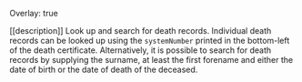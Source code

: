 Overlay: true

[[description]]
Look up and search for death records. Individual death records can be looked up using the `systemNumber` printed in the bottom-left of the death certificate. Alternatively, it is possible to search for death records by supplying the surname, at least the first forename and either the date of birth or the date of death of the deceased.
